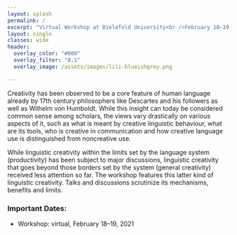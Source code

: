 ```yaml
---
layout: splash
permalink: /
excerpt: "Virtual Workshop at Bielefeld University<br />February 18–19, 2021"
layout: single
classes: wide
header:
  overlay_color: "#000"
  overlay_filter: "0.1"
  overlay_image: /assets/images/lili-blueishgrey.png

---
```


Creativity has been observed to be a core feature of human language already by 17th
century philosophers like Descartes and his followers as well as Wilhelm von Humboldt.
While this insight can today be considered common sense among scholars, the views
vary drastically on various aspects of it, such as what is meant by creative linguistic behaviour,
what are its tools, who is creative in communication and how creative language
use is distinguished from noncreative use.

While linguistic creativity within the limits set by the language system (productivity) has been subject to major discussions, 
linguistic creativity that goes beyond those borders set by the system (general creativity) received less attention so far. 
The workshop features this latter kind of linguistic creativity. Talks and discussions scrutinize its mechanisms, benefits and limits.


### Important Dates:

* Workshop: virtual, February 18–19, 2021


